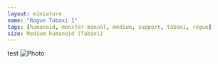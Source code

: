```yaml
---
layout: miniature
name: "Rogue Tabaxi 1"
tags: [humanoid, monster-manual, medium, support, tabaxi, rogue]
size: Medium humanoid (Tabaxi)
---
```


test
![Photo](https://photos.fife.usercontent.google.com/pw/AP1GczOh44iaYj3CPJkOCtbnv-LY8ZgXfxCv1AFM-WMXWLjZITc9dlVXcAJ32A=w1184-h888-s-no-gm?authuser=0)
